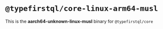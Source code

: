 # `@typefirstql/core-linux-arm64-musl`

This is the **aarch64-unknown-linux-musl** binary for `@typefirstql/core`
